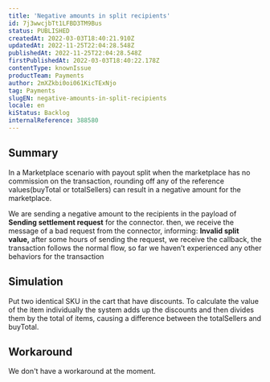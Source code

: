 ```yaml
---
title: 'Negative amounts in split recipients'
id: 7j3wwcjbTt1LFBD3TM9Bus
status: PUBLISHED
createdAt: 2022-03-03T18:40:21.910Z
updatedAt: 2022-11-25T22:04:28.548Z
publishedAt: 2022-11-25T22:04:28.548Z
firstPublishedAt: 2022-03-03T18:40:22.178Z
contentType: knownIssue
productTeam: Payments
author: 2mXZkbi0oi061KicTExNjo
tag: Payments
slugEN: negative-amounts-in-split-recipients
locale: en
kiStatus: Backlog
internalReference: 388580
---
```


## Summary


In a Marketplace scenario with payout split when the marketplace has no commission on the transaction, rounding off any of the reference values(buyTotal or totalSellers) can result in a negative amount for the marketplace.


We are sending a negative amount to the recipients in the payload of **Sending settlement request** for the connector.
then, we receive the message of a bad request from the connector, informing: **Invalid split value,** after some hours of sending the request, we receive the callback, the transaction follows the normal flow, so far we haven’t experienced any other behaviors for the transaction




## Simulation


Put two identical SKU in the cart that have discounts. To calculate the value of the item individually the system adds up the discounts and then divides them by the total of items, causing a difference between the totalSellers and buyTotal.



## Workaround


We don't have a workaround at the moment.

